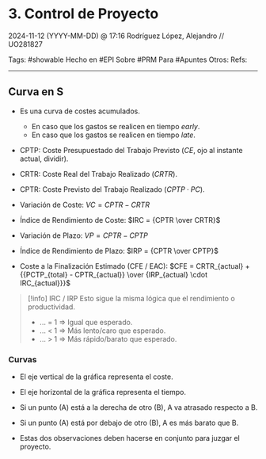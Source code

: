 # 3. Control de Proyecto
2024-11-12 (YYYY-MM-DD) @ 17:16
Rodríguez López, Alejandro // UO281827

Tags:
	#showable
	Hecho en #EPI
	Sobre #PRM
	Para #Apuntes
	Otros:
	Refs:
 
<hr>

## Curva en S

- Es una curva de costes acumulados.
	- En caso que los gastos se realicen en tiempo _early_.
	- En caso que los gastos se realicen en tiempo _late_.

- CPTP: Coste Presupuestado del Trabajo Previsto ($CE$, ojo al instante actual, dividir).
- CRTR: Coste Real del Trabajo Realizado ($CRTR$).
- CPTR: Coste Previsto del Trabajo Realizado ($CPTP \cdot PC$).

- Variación de Coste: $VC = CPTR - CRTR$
- Índice de Rendimiento de Coste: $IRC = {CPTR \over CRTR}$
- Variación de Plazo: $VP = CPTR - CPTP$
- Índice de Rendimiento de Plazo: $IRP = {CPTR \over CPTP}$
- Coste a la Finalización Estimado (CFE / EAC): $CFE = CRTR_{actual} + {{PCTP_{total} - CPTR_{actual}} \over {IRP_{actual} \cdot IRC_{actual}}}$

> [!info] IRC / IRP
> Esto sigue la misma lógica que el rendimiento o productividad.
> - ... = 1 => Igual que esperado.
> - ... < 1 => Más lento/caro que esperado.
> - ... > 1 => Más rápido/barato que esperado.

### Curvas

- El eje vertical de la gráfica representa el coste.
- El eje horizontal de la gráfica representa el tiempo.

- Si un punto (A) está a la derecha de otro (B), A va atrasado respecto a B.
- Si un punto (A) está por debajo de otro (B), A es más barato que B.

- Estas dos observaciones deben hacerse en conjunto para juzgar el proyecto.

